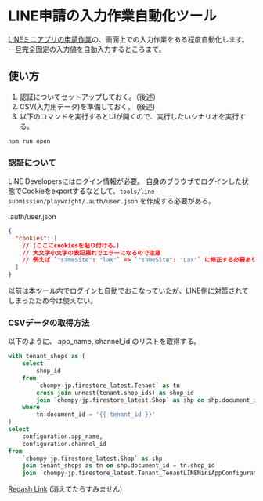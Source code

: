 # LINE申請の入力作業自動化ツール

[LINEミニアプリの申請作業](https://www.notion.so/chompy/LINE-ecf1384c12ff4c82a3a8a405544a9153?pvs=4)の、画面上での入力作業をある程度自動化します。
一旦完全固定の入力値を自動入力するところまで。

## 使い方

1. 認証についてセットアップしておく。（後述）
2. CSV(入力用データ)を準備しておく。 (後述)
3. 以下のコマンドを実行するとUIが開くので、実行したいシナリオを実行する。

```bash
npm run open
```

### 認証について

LINE Developersにはログイン情報が必要。
自身のブラウザでログインした状態でCookieをexportするなどして、`tools/line-submission/playwright/.auth/user.json` を作成する必要がある。

.auth/user.json

```json
{
  "cookies": [
    // (ここにcookiesを貼り付ける。)
    // 大文字小文字の表記揺れでエラーになるので注意
    // 例えば `"sameSite": "lax"` => `"sameSite": "Lax"` に修正する必要あり
  ]
}
```

以前は本ツール内でログインも自動でおこなっていたが、LINE側に対策されてしまったため今は使えない。

### CSVデータの取得方法

以下のように、 app_name, channel_id のリストを取得する。

```sql
with tenant_shops as (
    select
        shop_id
    from
        `chompy-jp.firestore_latest.Tenant` as tn
        cross join unnest(tenant.shop_ids) as shop_id
        join `chompy-jp.firestore_latest.Shop` as shp on shp.document_id = shop_id
    where
        tn.document_id = '{{ tenant_id }}'
)
select
    configuration.app_name,
    configuration.channel_id
from
    `chompy-jp.firestore_latest.Shop` as shp
    join tenant_shops as tn on shp.document_id = tn.shop_id
    join `chompy-jp.firestore_latest.Tenant_TenantLINEMiniAppConfiguration` as cfg on shp.shop.line_mini_app_configuration_id = cfg.document_id
```

[Redash Link](https://redash.chompy.in/queries/3887/source?p_tenant_id=fQeZITIAeY7rfGTPYjGX) (消えてたらすみません)
